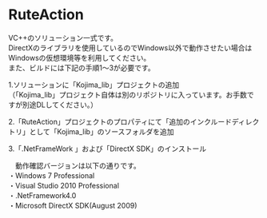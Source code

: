 # RuteAction
VC++のソリューション一式です。  
DirectXのライブラリを使用しているのでWindows以外で動作させたい場合はWindowsの仮想環境等を利用してください。  
また、ビルドには下記の手順1～3が必要です。

1.ソリューションに「Kojima_lib」プロジェクトの追加  
  （「Kojima_lib」プロジェクト自体は別のリポジトリに入っています。お手数ですが別途DLしてください。） 
  
2.「RuteAction」プロジェクトのプロパティにて「追加のインクルードディレクトリ」として「Kojima_lib」のソースフォルダを追加

3.「.NetFrameWork 」および「DirectX SDK」のインストール

  　動作確認バージョンは以下の通りです。  
    ・Windows 7 Professional  
    ・Visual Studio 2010 Professional  
    ・.NetFramework4.0  
    ・Microsoft DirectX SDK(August 2009)  
